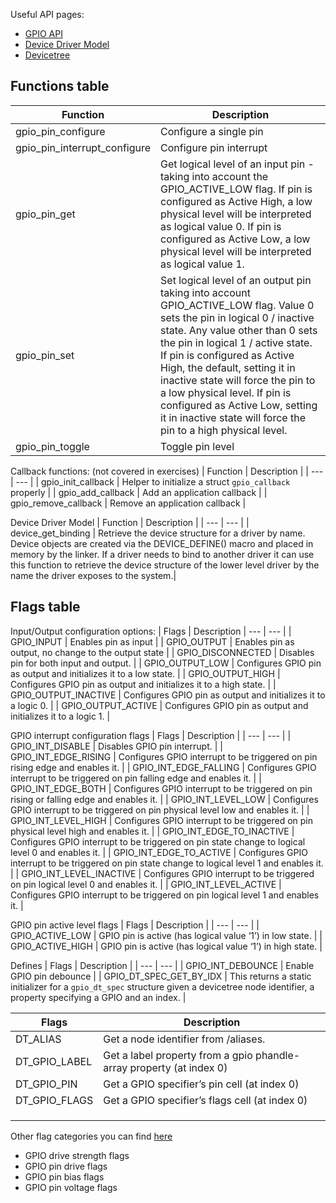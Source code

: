 Useful API pages:
- [GPIO API](https://docs.zephyrproject.org/latest/reference/peripherals/gpio.html#api-reference)
- [Device Driver Model](https://docs.zephyrproject.org/latest/reference/drivers/index.html)
- [Devicetree](https://docs.zephyrproject.org/latest/guides/dts/index.html)

## Functions table
| Function | Description |
| --- | --- |
| gpio_pin_configure | Configure a single pin |
| gpio_pin_interrupt_configure | Configure pin interrupt |
| gpio_pin_get | Get logical level of an input pin - taking into account the GPIO_ACTIVE_LOW flag. If pin is configured as Active High, a low physical level will be interpreted as logical value 0. If pin is configured as Active Low, a low physical level will be interpreted as logical value 1. |
| gpio_pin_set | Set logical level of an output pin taking into account GPIO_ACTIVE_LOW flag. Value 0 sets the pin in logical 0 / inactive state. Any value other than 0 sets the pin in logical 1 / active state. If pin is configured as Active High, the default, setting it in inactive state will force the pin to a low physical level. If pin is configured as Active Low, setting it in inactive state will force the pin to a high physical level. |
| gpio_pin_toggle | Toggle pin level |

Callback functions: (not covered in exercises)
| Function | Description |
| --- | --- |
| gpio_init_callback | Helper to initialize a struct `gpio_callback` properly |
| gpio_add_callback | Add an application callback |
| gpio_remove_callback | Remove an application callback |

Device Driver Model
| Function | Description |
| --- | --- |
| device_get_binding | Retrieve the device structure for a driver by name. Device objects are created via the DEVICE_DEFINE() macro and placed in memory by the linker. If a driver needs to bind to another driver it can use this function to retrieve the device structure of the lower level driver by the name the driver exposes to the system.|

 

## Flags table
Input/Output configuration options:
| Flags | Description
| --- | --- | 
| GPIO_INPUT | Enables pin as input |
| GPIO_OUTPUT | Enables pin as output, no change to the output state |
| GPIO_DISCONNECTED | Disables pin for both input and output.  |
| GPIO_OUTPUT_LOW | Configures GPIO pin as output and initializes it to a low state.  |
| GPIO_OUTPUT_HIGH | Configures GPIO pin as output and initializes it to a high state. |
| GPIO_OUTPUT_INACTIVE | Configures GPIO pin as output and initializes it to a logic 0. |
| GPIO_OUTPUT_ACTIVE | Configures GPIO pin as output and initializes it to a logic 1.  |

GPIO interrupt configuration flags
| Flags | Description |
| --- | --- |
| GPIO_INT_DISABLE | Disables GPIO pin interrupt. |
| GPIO_INT_EDGE_RISING | Configures GPIO interrupt to be triggered on pin rising edge and enables it. |
| GPIO_INT_EDGE_FALLING | Configures GPIO interrupt to be triggered on pin falling edge and enables it. |
| GPIO_INT_EDGE_BOTH | Configures GPIO interrupt to be triggered on pin rising or falling edge and enables it. |
| GPIO_INT_LEVEL_LOW | Configures GPIO interrupt to be triggered on pin physical level low and enables it. |
| GPIO_INT_LEVEL_HIGH | Configures GPIO interrupt to be triggered on pin physical level high and enables it. |
| GPIO_INT_EDGE_TO_INACTIVE | Configures GPIO interrupt to be triggered on pin state change to logical level 0 and enables it. |
| GPIO_INT_EDGE_TO_ACTIVE | Configures GPIO interrupt to be triggered on pin state change to logical level 1 and enables it. |
| GPIO_INT_LEVEL_INACTIVE | Configures GPIO interrupt to be triggered on pin logical level 0 and enables it. |
| GPIO_INT_LEVEL_ACTIVE | Configures GPIO interrupt to be triggered on pin logical level 1 and enables it. |

GPIO pin active level flags
| Flags | Description |
| --- | --- |
| GPIO_ACTIVE_LOW | GPIO pin is active (has logical value ‘1’) in low state.  |
| GPIO_ACTIVE_HIGH | GPIO pin is active (has logical value ‘1’) in high state.  |

Defines
| Flags | Description |
| --- | --- |
| GPIO_INT_DEBOUNCE | Enable GPIO pin debounce |
| GPIO_DT_SPEC_GET_BY_IDX | This returns a static initializer for a `gpio_dt_spec` structure given a devicetree node identifier, a property specifying a GPIO and an index. |

| Flags | Description |
| --- | --- |
| DT_ALIAS | Get a node identifier from /aliases.  |
| DT_GPIO_LABEL | Get a label property from a gpio phandle-array property (at index 0)|
| DT_GPIO_PIN | Get a GPIO specifier’s pin cell (at index 0) |
| DT_GPIO_FLAGS | Get a GPIO specifier’s flags cell (at index 0) |
|  |  |
|  |  |
|  |  |

Other flag categories you can find [here](https://docs.zephyrproject.org/latest/reference/peripherals/gpio.html#api-reference)
- GPIO drive strength flags
- GPIO pin drive flags
- GPIO pin bias flags
- GPIO pin voltage flags